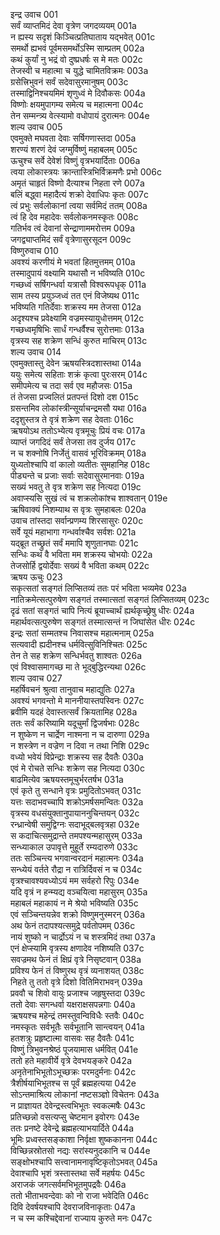 इन्द्र उवाच	001  
सर्वं व्याप्तमिदं देवा वृत्रेण जगदव्ययम्	001a  
न ह्यस्य सदृशं किञ्चित्प्रतिघाताय यद्भवेत्	001c  
समर्थो ह्यभवं पूर्वमसमर्थोऽस्मि साम्प्रतम्	002a  
कथं कुर्यां नु भद्रं वो दुष्प्रधर्षः स मे मतः	002c  
तेजस्वी च महात्मा च युद्धे चामितविक्रमः	003a  
ग्रसेत्त्रिभुवनं सर्वं सदेवासुरमानुषम्	003c  
तस्माद्विनिश्चयमिमं शृणुध्वं मे दिवौकसः	004a  
विष्णोः क्षयमुपागम्य समेत्य च महात्मना	004c  
तेन सम्मन्त्र्य वेत्स्यामो वधोपायं दुरात्मनः	004e  
शल्य उवाच	005  
एवमुक्ते मघवता देवाः सर्षिगणास्तदा	005a  
शरण्यं शरणं देवं जग्मुर्विष्णुं महाबलम्	005c  
ऊचुश्च सर्वे देवेशं विष्णुं वृत्रभयार्दिताः	006a  
त्वया लोकास्त्रयः क्रान्तास्त्रिभिर्विक्रमणैः प्रभो	006c  
अमृतं चाहृतं विष्णो दैत्याश्च निहता रणे	007a  
बलिं बद्ध्वा महादैत्यं शक्रो देवाधिपः कृतः	007c  
त्वं प्रभुः सर्वलोकानां त्वया सर्वमिदं ततम्	008a  
त्वं हि देव महादेवः सर्वलोकनमस्कृतः	008c  
गतिर्भव त्वं देवानां सेन्द्राणाममरोत्तम	009a  
जगद्व्याप्तमिदं सर्वं वृत्रेणासुरसूदन	009c  
विष्णुरुवाच	010  
अवश्यं करणीयं मे भवतां हितमुत्तमम्	010a  
तस्मादुपायं वक्ष्यामि यथासौ न भविष्यति	010c  
गच्छध्वं सर्षिगन्धर्वा यत्रासौ विश्वरूपधृक्	011a  
साम तस्य प्रयुञ्जध्वं तत एनं विजेष्यथ	011c  
भविष्यति गतिर्देवाः शक्रस्य मम तेजसा	012a  
अदृश्यश्च प्रवेक्ष्यामि वज्रमस्यायुधोत्तमम्	012c  
गच्छध्वमृषिभिः सार्धं गन्धर्वैश्च सुरोत्तमाः	013a  
वृत्रस्य सह शक्रेण सन्धिं कुरुत माचिरम्	013c  
शल्य उवाच	014  
एवमुक्तास्तु देवेन ऋषयस्त्रिदशास्तथा	014a  
ययुः समेत्य सहिताः शक्रं कृत्वा पुरःसरम्	014c  
समीपमेत्य च तदा सर्व एव महौजसः	015a  
तं तेजसा प्रज्वलितं प्रतपन्तं दिशो दश	015c  
ग्रसन्तमिव लोकांस्त्रीन्सूर्याचन्द्रमसौ यथा	016a  
ददृशुस्तत्र ते वृत्रं शक्रेण सह देवताः	016c  
ऋषयोऽथ ततोऽभ्येत्य वृत्रमूचुः प्रियं वचः	017a  
व्याप्तं जगदिदं सर्वं तेजसा तव दुर्जय	017c  
न च शक्नोषि निर्जेतुं वासवं भूरिविक्रमम्	018a  
युध्यतोश्चापि वां कालो व्यतीतः सुमहानिह	018c  
पीड्यन्ते च प्रजाः सर्वाः सदेवासुरमानवाः	019a  
सख्यं भवतु ते वृत्र शक्रेण सह नित्यदा	019c  
अवाप्स्यसि सुखं त्वं च शक्रलोकांश्च शाश्वतान्	019e  
ऋषिवाक्यं निशम्याथ स वृत्रः सुमहाबलः	020a  
उवाच तांस्तदा सर्वान्प्रणम्य शिरसासुरः	020c  
सर्वे यूयं महाभागा गन्धर्वाश्चैव सर्वशः	021a  
यद्ब्रूत तच्छ्रुतं सर्वं ममापि शृणुतानघाः	021c  
सन्धिः कथं वै भविता मम शक्रस्य चोभयोः	022a  
तेजसोर्हि द्वयोर्देवाः सख्यं वै भविता कथम्	022c  
ऋषय ऊचुः	023  
सकृत्सतां सङ्गतं लिप्सितव्यं ततः परं भविता भव्यमेव	023a  
नातिक्रमेत्सत्पुरुषेण सङ्गतं तस्मात्सतां सङ्गतं लिप्सितव्यम्	023c  
दृढं सतां सङ्गतं चापि नित्यं ब्रूयाच्चार्थं ह्यर्थकृच्छ्रेषु धीरः	024a  
महार्थवत्सत्पुरुषेण सङ्गतं तस्मात्सन्तं न जिघांसेत धीरः	024c  
इन्द्रः सतां सम्मतश्च निवासश्च महात्मनाम्	025a  
सत्यवादी ह्यदीनश्च धर्मवित्सुविनिश्चितः	025c  
तेन ते सह शक्रेण सन्धिर्भवतु शाश्वतः	026a  
एवं विश्वासमागच्छ मा ते भूद्बुद्धिरन्यथा	026c  
शल्य उवाच	027  
महर्षिवचनं श्रुत्वा तानुवाच महाद्युतिः	027a  
अवश्यं भगवन्तो मे माननीयास्तपस्विनः	027c  
ब्रवीमि यदहं देवास्तत्सर्वं क्रियतामिह	028a  
ततः सर्वं करिष्यामि यदूचुर्मां द्विजर्षभाः	028c  
न शुष्केण न चार्द्रेण नाश्मना न च दारुणा	029a  
न शस्त्रेण न वज्रेण न दिवा न तथा निशि	029c  
वध्यो भवेयं विप्रेन्द्राः शक्रस्य सह दैवतैः	030a  
एवं मे रोचते सन्धिः शक्रेण सह नित्यदा	030c  
बाढमित्येव ऋषयस्तमूचुर्भरतर्षभ	031a  
एवं कृते तु सन्धाने वृत्रः प्रमुदितोऽभवत्	031c  
यत्तः सदाभवच्चापि शक्रोऽमर्षसमन्वितः	032a  
वृत्रस्य वधसंयुक्तानुपायाननुचिन्तयन्	032c  
रन्ध्रान्वेषी समुद्विग्नः सदाभूद्बलवृत्रहा	032e  
स कदाचित्समुद्रान्ते तमपश्यन्महासुरम्	033a  
सन्ध्याकाल उपावृत्ते मुहूर्ते रम्यदारुणे	033c  
ततः सञ्चिन्त्य भगवान्वरदानं महात्मनः	034a  
सन्ध्येयं वर्तते रौद्रा न रात्रिर्दिवसं न च	034c  
वृत्रश्चावश्यवध्योऽयं मम सर्वहरो रिपुः	034e  
यदि वृत्रं न हन्म्यद्य वञ्चयित्वा महासुरम्	035a  
महाबलं महाकायं न मे श्रेयो भविष्यति	035c  
एवं सञ्चिन्तयन्नेव शक्रो विष्णुमनुस्मरन्	036a  
अथ फेनं तदापश्यत्समुद्रे पर्वतोपमम्	036c  
नायं शुष्को न चार्द्रोऽयं न च शस्त्रमिदं तथा	037a  
एनं क्षेप्स्यामि वृत्रस्य क्षणादेव नशिष्यति	037c  
सवज्रमथ फेनं तं क्षिप्रं वृत्रे निसृष्टवान्	038a  
प्रविश्य फेनं तं विष्णुरथ वृत्रं व्यनाशयत्	038c  
निहते तु ततो वृत्रे दिशो वितिमिराभवन्	039a  
प्रववौ च शिवो वायुः प्रजाश्च जहृषुस्तदा	039c  
ततो देवाः सगन्धर्वा यक्षराक्षसपन्नगाः	040a  
ऋषयश्च महेन्द्रं तमस्तुवन्विविधैः स्तवैः	040c  
नमस्कृतः सर्वभूतैः सर्वभूतानि सान्त्वयन्	041a  
हतशत्रुः प्रहृष्टात्मा वासवः सह दैवतैः	041c  
विष्णुं त्रिभुवनश्रेष्ठं पूजयामास धर्मवित्	041e  
ततो हते महावीर्ये वृत्रे देवभयङ्करे	042a  
अनृतेनाभिभूतोऽभूच्छक्रः परमदुर्मनाः	042c  
त्रैशीर्षयाभिभूतश्च स पूर्वं ब्रह्महत्यया	042e  
सोऽन्तमाश्रित्य लोकानां नष्टसञ्ज्ञो विचेतनः	043a  
न प्राज्ञायत देवेन्द्रस्त्वभिभूतः स्वकल्मषैः	043c  
प्रतिच्छन्नो वसत्यप्सु चेष्टमान इवोरगः	043e  
ततः प्रनष्टे देवेन्द्रे ब्रह्महत्याभयार्दिते	044a  
भूमिः प्रध्वस्तसङ्काशा निर्वृक्षा शुष्ककानना	044c  
विच्छिन्नस्रोतसो नद्यः सरांस्यनुदकानि च	044e  
सङ्क्षोभश्चापि सत्त्वानामनावृष्टिकृतोऽभवत्	045a  
देवाश्चापि भृशं त्रस्तास्तथा सर्वे महर्षयः	045c  
अराजकं जगत्सर्वमभिभूतमुपद्रवैः	046a  
ततो भीताभवन्देवाः को नो राजा भवेदिति	046c  
दिवि देवर्षयश्चापि देवराजविनाकृताः	047a  
न च स्म कश्चिद्देवानां राज्याय कुरुते मनः	047c  
